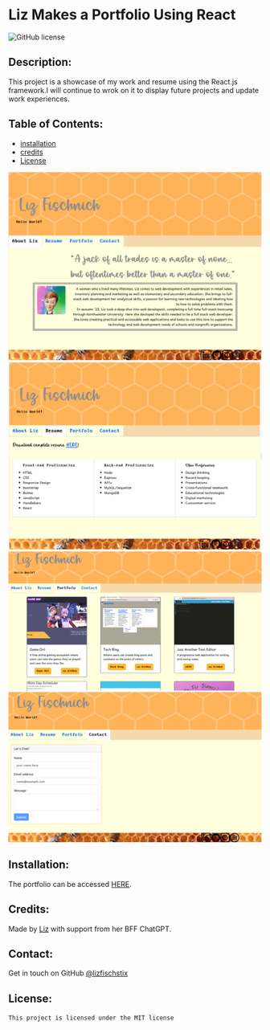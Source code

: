 # Liz Makes a Portfolio Using React
  ![GitHub license](https://img.shields.io/badge/license-MIT-blue.svg)
  ## Description: 
  This project is a showcase of my work and resume using the React.js framework.I will continue to wrok on it to display future projects and update work experiences.
  ## Table of Contents: 
  * [installation](#installation)
  * [credits](#credits)
  * [License](#license)

  ![About Me page](image.png)
  ![Resume page](image-1.png)
  ![Portfolio page](image-2.png)
  ![Contact page](image-3.png)

  ## Installation: 
  The portfolio can be accessed [HERE](https://majestic-sunflower-4adc14.netlify.app).
  ## Credits: 
  Made by [Liz](https://github.com/lizfischstix) with support from her BFF ChatGPT.
  
  ## Contact:
  Get in touch on GitHub [@lizfischstix](https://github.com/lizfischstix)
  ## License:
    This project is licensed under the MIT license
